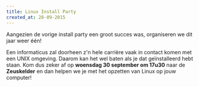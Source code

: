 ```yaml
---
title: Linux Install Party
created_at: 28-09-2015
---
```


Aangezien de vorige install party een groot succes was, organiseren we dit jaar weer één!

Een informaticus zal doorheen z'n hele carrière vaak in contact komen met een UNIX omgeving. Daarom kan het wel baten als je dat geïnstalleerd hebt staan. Kom dus zeker af op **woensdag 30 september om 17u30** naar de **Zeuskelder** en dan helpen we je met het opzetten van Linux op jouw computer!
